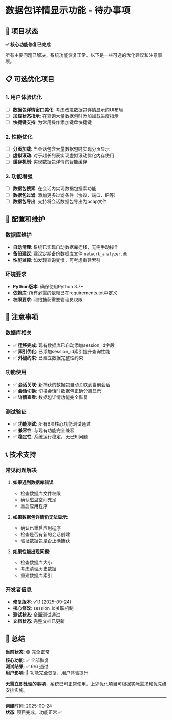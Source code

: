# 数据包详情显示功能 - 待办事项

## 🎉 项目状态
**✅ 核心功能修复已完成**

所有主要问题已解决，系统功能恢复正常。以下是一些可选的优化建议和注意事项。

## 📋 可选优化项目

### 1. 用户体验优化
- [ ] **数据包详情窗口美化**: 考虑改进数据包详情显示的UI布局
- [ ] **加载状态指示**: 在查询大量数据包时添加加载进度指示
- [ ] **快捷键支持**: 为常用操作添加键盘快捷键

### 2. 性能优化
- [ ] **分页加载**: 当会话包含大量数据包时实现分页显示
- [ ] **虚拟滚动**: 对于超长列表实现虚拟滚动优化内存使用
- [ ] **缓存机制**: 实现数据包详情的智能缓存

### 3. 功能增强
- [ ] **数据包搜索**: 在会话内实现数据包搜索功能
- [ ] **数据包过滤**: 添加更多过滤条件（协议、端口、IP等）
- [ ] **数据包导出**: 支持将会话数据包导出为pcap文件

## 🔧 配置和维护

### 数据库维护
- **自动清理**: 系统已实现自动数据库迁移，无需手动操作
- **备份建议**: 建议定期备份数据库文件 `network_analyzer.db`
- **性能监控**: 如发现查询变慢，可考虑重建索引

### 环境要求
- **Python版本**: 确保使用Python 3.7+
- **依赖库**: 所有必需的依赖已在requirements.txt中定义
- **权限要求**: 网络捕获需要管理员权限

## 🚨 注意事项

### 数据库相关
- ✅ **迁移完成**: 现有数据库已自动添加session_id字段
- ✅ **索引优化**: 已添加session_id索引提升查询性能
- ✅ **外键约束**: 已建立数据完整性约束

### 功能使用
- ✅ **会话关联**: 新捕获的数据包自动关联到当前会话
- ✅ **会话切换**: 切换会话时数据包正确分离显示
- ✅ **详情查看**: 数据包详情功能完全恢复

### 测试验证
- ✅ **功能测试**: 所有6项核心功能测试通过
- ✅ **兼容性**: 与现有功能完全兼容
- ✅ **稳定性**: 系统运行稳定，无已知问题

## 📞 技术支持

### 常见问题解决
1. **如果遇到数据库错误**:
   - 检查数据库文件权限
   - 确认磁盘空间充足
   - 重启应用程序

2. **如果数据包详情仍无法显示**:
   - 确认已重启应用程序
   - 检查是否有新的会话创建
   - 验证数据包是否正确捕获

3. **如果性能出现问题**:
   - 检查数据库大小
   - 考虑清理历史数据
   - 重建数据库索引

### 开发者信息
- **修复版本**: v1.1 (2025-09-24)
- **核心修改**: session_id关联机制
- **测试状态**: 全面测试通过
- **文档状态**: 完整文档已更新

## 🎯 总结

**当前状态**: 🟢 完全正常  
**核心功能**: ✅ 全部恢复  
**测试结果**: ✅ 6/6 通过  
**用户影响**: 🔄 功能完全恢复，用户体验提升

**无需立即处理的事项**，系统已可正常使用。上述优化项目可根据实际需求和优先级安排实施。

---
**创建时间**: 2025-09-24  
**状态**: 项目完成，功能正常 ✅